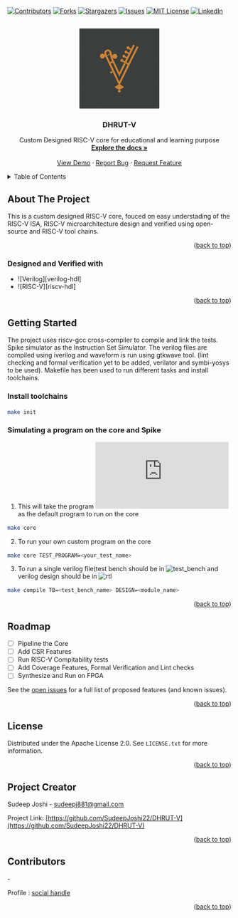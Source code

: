 <!-- Improved compatibility of back to top link: See: https://github.com/othneildrew/Best-README-Template/pull/73 -->
<a name="readme-top"></a>
<!--
*** Thanks for checking out the Best-README-Template. If you have a suggestion
*** that would make this better, please fork the repo and create a pull request
*** or simply open an issue with the tag "enhancement".
*** Don't forget to give the project a star!
*** Thanks again! Now go create something AMAZING! :D
-->



<!-- PROJECT SHIELDS -->
<!--
*** I'm using markdown "reference style" links for readability.
*** Reference links are enclosed in brackets [ ] instead of parentheses ( ).
*** See the bottom of this document for the declaration of the reference variables
*** for contributors-url, forks-url, etc. This is an optional, concise syntax you may use.
*** https://www.markdownguide.org/basic-syntax/#reference-style-links
-->
[![Contributors][contributors-shield]][contributors-url]
[![Forks][forks-shield]][forks-url]
[![Stargazers][stars-shield]][stars-url]
[![Issues][issues-shield]][issues-url]
[![MIT License][license-shield]][license-url]
[![LinkedIn][linkedin-shield]][linkedin-url]



<!-- PROJECT LOGO -->
<br />
<div align="center">
  <a href="https://github.com/SudeepJoshi22/DHRUT-V">
    <img src="logo.jpeg" alt="Logo" width="180" height="180">
  </a>

<h3 align="center">DHRUT-V</h3>

  <p align="center">
    Custom Designed RISC-V core for educational and learning purpose
    <br />
    <a href="https://github.com/SudeepJoshi22/DHRUT-V"><strong>Explore the docs »</strong></a>
    <br />
    <br />
    <a href="https://github.com/SudeepJoshi22/DHRUT-V">View Demo</a>
    ·
    <a href="https://github.com/SudeepJoshi22/DHRUT-V/issues">Report Bug</a>
    ·
    <a href="https://github.com/SudeepJoshi22/DHRUT-V/issues">Request Feature</a>
  </p>
</div>



<!-- TABLE OF CONTENTS -->
<details>
  <summary>Table of Contents</summary>
  <ol>
    <li>
      <a href="#about-the-project">About The Project</a>
      <ul>
        <li><a href="#built-with">Built With</a></li>
      </ul>
    </li>
    <li>
      <a href="#getting-started">Getting Started</a>
      <ul>
        <li><a href="#prerequisites">Prerequisites</a></li>
        <li><a href="#installation">Installation</a></li>
      </ul>
    </li>
    <li><a href="#usage">Usage</a></li>
    <li><a href="#roadmap">Roadmap</a></li>
    <li><a href="#contributing">Contributing</a></li>
    <li><a href="#license">License</a></li>
    <li><a href="#contact">Contact</a></li>
    <li><a href="#acknowledgments">Acknowledgments</a></li>
  </ol>
</details>



<!-- ABOUT THE PROJECT -->
## About The Project

<!--
[![Product Name Screen Shot][product-screenshot]](https://example.com)
-->

This is a custom designed RISC-V core, fouced on easy understading of the RISC-V ISA, RISC-V microarchitecture design and verified using open-source and RISC-V tool chains.

<p align="right">(<a href="#readme-top">back to top</a>)</p>



### Designed and Verified with

* ![Verilog][verilog-hdl]
* ![RISC-V][riscv-hdl]

<p align="right">(<a href="#readme-top">back to top</a>)</p>



<!-- GETTING STARTED -->
## Getting Started

The project uses riscv-gcc cross-compiler to compile and link the tests. Spike simulator as the Instruction Set Simulator. The verilog files are compiled using iverilog and waveform is run using gtkwave tool.
(lint checking and formal verification yet to be added, verilator and symbi-yosys to be used). Makefile has been used to run different tasks and install toolchains.
 
### Install toolchains

 ```sh
 make init
 ```


### Simulating a program on the core and Spike

1. This will take the program ![test.S](https://github.com/SudeepJoshi22/DHRUT-V/blob/main/programs/test.S) as the default program to run on the core
 ```sh
 make core
 ```
2. To run your own custom program on the core
 ```sh
 make core TEST_PROGRAM=<your_test_name>
 ```
3. To run a single verilog file(test bench should be in ![test_bench](https://github.com/SudeepJoshi22/DHRUT-V/tree/main/test_bench) and verilog design should be in ![rtl](https://github.com/SudeepJoshi22/DHRUT-V/tree/main/rtl)
 ```sh
 make compile TB=<test_bench_name> DESIGN=<module_name>
 ```
<p align="right">(<a href="#readme-top">back to top</a>)</p>



<!-- USAGE EXAMPLES 
## Usage

Use this space to show useful examples of how a project can be used. Additional screenshots, code examples and demos work well in this space. You may also link to more resources.

_For more examples, please refer to the [Documentation](https://example.com)_

<p align="right">(<a href="#readme-top">back to top</a>)</p>

-->

<!-- ROADMAP -->
## Roadmap

- [ ] Pipeline the Core
- [ ] Add CSR Features
- [ ] Run RISC-V Compitability tests
- [ ] Add Coverage Features, Formal Verification and Lint checks
- [ ] Synthesize and Run on FPGA

See the [open issues](https://github.com/SudeepJoshi22/DHRUT-V) for a full list of proposed features (and known issues).

<p align="right">(<a href="#readme-top">back to top</a>)</p>



<!-- CONTRIBUTING 
## Contributing

Contributions are what make the open source community such an amazing place to learn, inspire, and create. Any contributions you make are **greatly appreciated**.

If you have a suggestion that would make this better, please fork the repo and create a pull request. You can also simply open an issue with the tag "enhancement".
Don't forget to give the project a star! Thanks again!

1. Fork the Project
2. Create your Feature Branch (`git checkout -b feature/AmazingFeature`)
3. Commit your Changes (`git commit -m 'Add some AmazingFeature'`)
4. Push to the Branch (`git push origin feature/AmazingFeature`)
5. Open a Pull Request

<p align="right">(<a href="#readme-top">back to top</a>)</p>

-->

<!-- LICENSE -->
## License

Distributed under the Apache License 2.0. See `LICENSE.txt` for more information.

<p align="right">(<a href="#readme-top">back to top</a>)</p>



<!-- CONTACT -->
## Project Creator

Sudeep Joshi - sudeepj881@gmail.com

Project Link: [https://github.com/SudeepJoshi22/DHRUT-V](https://github.com/SudeepJoshi22/DHRUT-V)

<p align="right">(<a href="#readme-top">back to top</a>)</p>


<!-- CONTRIBUTORS -->
## Contributors

<name> - <email>

Profile : [social handle](www.example.com)

<p align="right">(<a href="#readme-top">back to top</a>)</p>


<!-- ACKNOWLEDGMENTS 
## Acknowledgments

* []()
* []()
* []()

<p align="right">(<a href="#readme-top">back to top</a>)</p>

-->

<!-- MARKDOWN LINKS & IMAGES -->
<!-- https://www.markdownguide.org/basic-syntax/#reference-style-links -->
[contributors-shield]: https://img.shields.io/github/contributors/SudeepJoshi22/DHRUT-V.svg?style=for-the-badge
[contributors-url]: https://github.com/SudeepJoshi22/DHRUT-V/graphs/contributors
[forks-shield]: https://img.shields.io/github/forks/SudeepJoshi22/DHRUT-V.svg?style=for-the-badge
[forks-url]: https://github.com/SudeepJoshi22/DHRUT-V/network/members
[stars-shield]: https://img.shields.io/github/stars/SudeepJoshi22/DHRUT-V.svg?style=for-the-badge
[stars-url]: https://github.com/SudeepJoshi22/DHRUT-V/stargazers
[issues-shield]: https://img.shields.io/github/issues/SudeepJoshi22/DHRUT-V.svg?style=for-the-badge
[issues-url]: https://github.com/SudeepJoshi22/DHRUT-V/issues
[license-shield]: https://img.shields.io/github/license/SudeepJoshi22/DHRUT-V.svg?style=for-the-badge
[license-url]: https://github.com/SudeepJoshi22/DHRUT-V/blob/master/LICENSE.txt
[linkedin-shield]: https://img.shields.io/badge/-LinkedIn-black.svg?style=for-the-badge&logo=linkedin&colorB=555
[linkedin-url]: https://linkedin.com/in/linkedin_username
[product-screenshot]: images/screenshot.png
[Next.js]: https://img.shields.io/badge/next.js-000000?style=for-the-badge&logo=nextdotjs&logoColor=white
[Next-url]: https://nextjs.org/
[React.js]: https://img.shields.io/badge/React-20232A?style=for-the-badge&logo=react&logoColor=61DAFB
[React-url]: https://reactjs.org/
[Vue.js]: https://img.shields.io/badge/Vue.js-35495E?style=for-the-badge&logo=vuedotjs&logoColor=4FC08D
[Vue-url]: https://vuejs.org/
[Angular.io]: https://img.shields.io/badge/Angular-DD0031?style=for-the-badge&logo=angular&logoColor=white
[Angular-url]: https://angular.io/
[Svelte.dev]: https://img.shields.io/badge/Svelte-4A4A55?style=for-the-badge&logo=svelte&logoColor=FF3E00
[Svelte-url]: https://svelte.dev/
[Laravel.com]: https://img.shields.io/badge/Laravel-FF2D20?style=for-the-badge&logo=laravel&logoColor=white
[Laravel-url]: https://laravel.com
[Bootstrap.com]: https://img.shields.io/badge/Bootstrap-563D7C?style=for-the-badge&logo=bootstrap&logoColor=white
[Bootstrap-url]: https://getbootstrap.com
[JQuery.com]: https://img.shields.io/badge/jQuery-0769AD?style=for-the-badge&logo=jquery&logoColor=white
[JQuery-url]: https://jquery.com 

[verilog-url]: https://www.verilog.com/
[riscv-url]: https://riscv.org/
